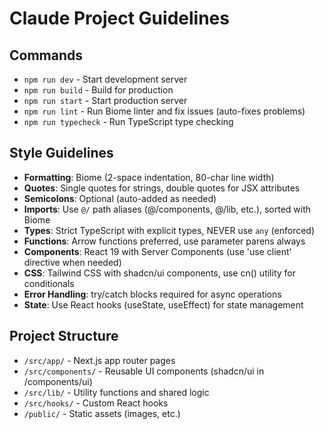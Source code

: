 # Claude Project Guidelines

## Commands
- `npm run dev` - Start development server
- `npm run build` - Build for production
- `npm run start` - Start production server
- `npm run lint` - Run Biome linter and fix issues (auto-fixes problems)
- `npm run typecheck` - Run TypeScript type checking

## Style Guidelines
- **Formatting**: Biome (2-space indentation, 80-char line width)
- **Quotes**: Single quotes for strings, double quotes for JSX attributes
- **Semicolons**: Optional (auto-added as needed)
- **Imports**: Use `@/` path aliases (@/components, @/lib, etc.), sorted with Biome
- **Types**: Strict TypeScript with explicit types, NEVER use `any` (enforced)
- **Functions**: Arrow functions preferred, use parameter parens always
- **Components**: React 19 with Server Components (use 'use client' directive when needed)
- **CSS**: Tailwind CSS with shadcn/ui components, use cn() utility for conditionals
- **Error Handling**: try/catch blocks required for async operations
- **State**: Use React hooks (useState, useEffect) for state management

## Project Structure
- `/src/app/` - Next.js app router pages
- `/src/components/` - Reusable UI components (shadcn/ui in /components/ui)
- `/src/lib/` - Utility functions and shared logic
- `/src/hooks/` - Custom React hooks
- `/public/` - Static assets (images, etc.)